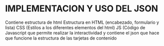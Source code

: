 # IMPLEMENTACION Y USO DEL JSON
Contiene estructura de html
Estructura en HTML (encabezado, formulario y lista) CSS (Estilos a los diferentes elementos del html) JS (Código de Javascript que permite realizar la interactividad y contiene el json que hace que funcione 
la  estructura de las tarjetas de contenido


